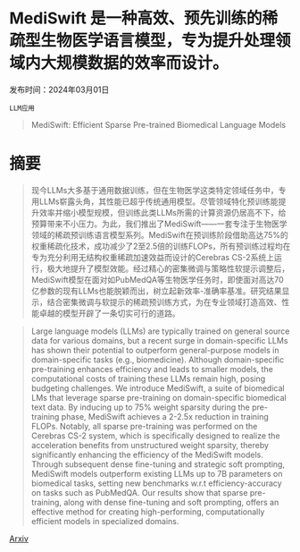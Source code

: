 # MediSwift 是一种高效、预先训练的稀疏型生物医学语言模型，专为提升处理领域内大规模数据的效率而设计。

发布时间：2024年03月01日

`LLM应用`

> MediSwift: Efficient Sparse Pre-trained Biomedical Language Models

# 摘要

> 现今LLMs大多基于通用数据训练，但在生物医学这类特定领域任务中，专用LLMs崭露头角，其性能已超乎传统通用模型。尽管领域特化预训练能提升效率并缩小模型规模，但训练此类LLMs所需的计算资源仍居高不下，给预算带来不小压力。为此，我们推出了MediSwift——一套专注于生物医学领域的稀疏预训练语言模型系列。MediSwift在预训练阶段借助高达75%的权重稀疏化技术，成功减少了2至2.5倍的训练FLOPs，所有预训练过程均在专为充分利用无结构权重稀疏加速效益而设计的Cerebras CS-2系统上运行，极大地提升了模型效能。经过精心的密集微调与策略性软提示调整后，MediSwift模型在面对如PubMedQA等生物医学任务时，即使面对高达70亿参数的现有LLMs也能脱颖而出，树立起新效率-准确率基准。研究结果显示，结合密集微调与软提示的稀疏预训练方式，为在专业领域打造高效、性能卓越的模型开辟了一条切实可行的道路。

> Large language models (LLMs) are typically trained on general source data for various domains, but a recent surge in domain-specific LLMs has shown their potential to outperform general-purpose models in domain-specific tasks (e.g., biomedicine). Although domain-specific pre-training enhances efficiency and leads to smaller models, the computational costs of training these LLMs remain high, posing budgeting challenges. We introduce MediSwift, a suite of biomedical LMs that leverage sparse pre-training on domain-specific biomedical text data. By inducing up to 75% weight sparsity during the pre-training phase, MediSwift achieves a 2-2.5x reduction in training FLOPs. Notably, all sparse pre-training was performed on the Cerebras CS-2 system, which is specifically designed to realize the acceleration benefits from unstructured weight sparsity, thereby significantly enhancing the efficiency of the MediSwift models. Through subsequent dense fine-tuning and strategic soft prompting, MediSwift models outperform existing LLMs up to 7B parameters on biomedical tasks, setting new benchmarks w.r.t efficiency-accuracy on tasks such as PubMedQA. Our results show that sparse pre-training, along with dense fine-tuning and soft prompting, offers an effective method for creating high-performing, computationally efficient models in specialized domains.

[Arxiv](https://arxiv.org/abs/2403.00952)